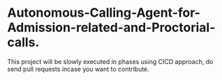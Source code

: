 # Autonomous-Calling-Agent-for-Admission-related-and-Proctorial-calls.

This project will be slowly executed in phases using CICD approach, do send pull requests incase you want to contribute.
